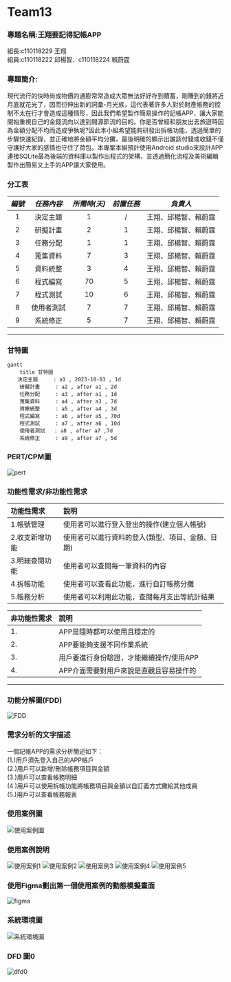 # Team13
### 專題名稱:王翔要記得記帳APP  
組長:c110118229 王翔  
組員:c110118222 邱楊智、c110118224 賴蔚霆  

### 專題簡介:  
現代流行的快時尚或物價的通膨常常造成大眾無法好好存到積蓄，剛賺到的錢將近月底就花光了，因而衍伸出新的詞彙-月光族，這代表著許多人對於財產帳務的控制不太在行才會造成這種情形，因此我們希望製作簡易操作的記帳APP，讓大家能開始重視自己的金錢流向以達到開源節流的目的。你是否曾經和朋友出去旅遊時因為金額分配不均而造成爭執呢?因此本小組希望能夠研發出拆帳功能，透過簡單的步驟快速紀錄，並正確地將金額平均分攤，最後明確的顯示出誰該付錢或收錢不僅守護好大家的感情也守住了荷包。本專案本組預計使用Android studio來設計APP連接SQLite最為後端的資料庫以製作出程式的架構，並透過簡化流程及美術編輯製作出簡易又上手的APP讓大家使用。  

### 分工表
|  *編號*  |  *任務內容*  |  *所需時(天)*  |  *前置任務*  |  *負責人*  |
| :------: |   :------:  |    :------:   |   :------:  |  :------:  |
|     1    |   決定主題   |       1       |      /      |王翔、邱楊智、賴蔚霆|
|     2    |   研擬計畫   |       2       |      1      |王翔、邱楊智、賴蔚霆|
|     3    |   任務分配   |       1       |      1      |王翔、邱楊智、賴蔚霆|
|     4    |   蒐集資料   |       7       |      3      |王翔、邱楊智、賴蔚霆|
|     5    |   資料統整   |       3       |      4      |王翔、邱楊智、賴蔚霆|
|     6    |   程式編寫   |       70      |      5      |王翔、邱楊智、賴蔚霆|
|     7    |   程式測試   |       10      |      6      |王翔、邱楊智、賴蔚霆|
|     8    |  使用者測試  |       7       |      7      |王翔、邱楊智、賴蔚霆|
|     9    |  系統修正    |       5       |      7      |王翔、邱楊智、賴蔚霆|
---
### 甘特圖
```mermaid
gantt
    title 甘特圖
　　決定主題     : a1 , 2023-10-03 , 1d
    研擬計畫     : a2 , after a1 , 2d
    任務分配     : a3 , after a1 , 1d
    蒐集資料     : a4 , after a3 , 7d
    資瞭統整     : a5 , after a4 , 3d
    程式編寫     : a6 , after a5 , 70d
    程式測試     : a7 , after a6 , 10d
    使用者測試   : a8 , after a7 ,7d
    系統修正     : a9 , after a7 , 5d
```
### PERT/CPM圖
![pert](pert_diagram第13組.png "PERT圖") 

### 功能性需求/非功能性需求

|功能性需求|說明|
| :------ | :------ |
| 1.帳號管理|使用者可以進行登入登出的操作(建立個人帳號) |
| 2.收支新增功能|使用者可以進行資料的登入(類型、項目、金額、日期)|
| 3.明細查閱功能|使用者可以查閱每一筆資料的內容|
| 4.拆帳功能|使用者可以查看此功能，進行自訂帳務分攤|
| 5.帳務分析|使用者可以利用此功能，查閱每月支出等統計結果|

|非功能性需求|說明|
| :-|:------|
|1.| APP是隨時都可以使用且穩定的|
|2.| APP要能夠支援不同作業系統|
|3.| 用戶要進行身份驗證，才能繼續操作/使用APP|
|4.| APP介面需要對用戶來說是直觀且容易操作的|  

---
### 功能分解圖(FDD)  

![FDD](功能分解圖.png "FDD圖")  

### 需求分析的文字描述  

一個記帳APP的需求分析簡述如下：  
(1.)用戶須先登入自己的APP帳戶  
(2.)用戶可以新增/刪除帳務項目與金額  
(3.)用戶可以查看帳務明細  
(4.)用戶可以使用拆帳功能將帳務項目與金額以自訂義方式攤給其他成員  
(5.)用戶可以查看帳務報表 

### 使用案例圖  
![使用案例圖](使用案例圖.png "使用案例圖")  

### 使用案例說明
![使用案例1](使用案例1.png "使用案例1") 
![使用案例2](使用案例2.png "使用案例2") 
![使用案例3](使用案例3.png "使用案例3") 
![使用案例4](使用案例4.png "使用案例4") 
![使用案例5](使用案例5.png "使用案例5") 

### 使用Figma劃出第一個使用案例的動態模擬畫面  
![figma](FigmaProject.png "figma") 
### 系統環境圖  
![系統環境圖](系統環境圖.png "系統環境圖") 
### DFD 圖0  
![dfd0](dfd0.png "dfd0")



